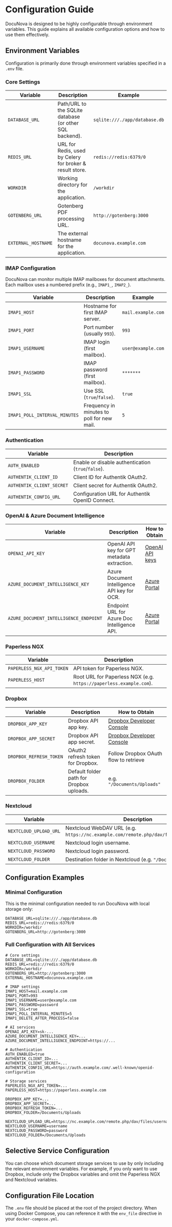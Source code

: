 # Configuration Guide

DocuNova is designed to be highly configurable through environment variables. This guide explains all available configuration options and how to use them effectively.

## Environment Variables

Configuration is primarily done through environment variables specified in a `.env` file.

### Core Settings

| **Variable**           | **Description**                                          | **Example**                    |
|------------------------|----------------------------------------------------------|--------------------------------|
| `DATABASE_URL`         | Path/URL to the SQLite database (or other SQL backend). | `sqlite:///./app/database.db`  |
| `REDIS_URL`            | URL for Redis, used by Celery for broker & result store. | `redis://redis:6379/0`         |
| `WORKDIR`              | Working directory for the application.                  | `/workdir`                     |
| `GOTENBERG_URL`        | Gotenberg PDF processing URL.                           | `http://gotenberg:3000`        |
| `EXTERNAL_HOSTNAME`    | The external hostname for the application.             | `docunova.example.com`         |

### IMAP Configuration

DocuNova can monitor multiple IMAP mailboxes for document attachments. Each mailbox uses a numbered prefix (e.g., `IMAP1_`, `IMAP2_`).

| **Variable**                  | **Description**                                              | **Example**       |
|-------------------------------|--------------------------------------------------------------|-------------------|
| `IMAP1_HOST`                  | Hostname for first IMAP server.                             | `mail.example.com`|
| `IMAP1_PORT`                  | Port number (usually `993`).                                | `993`             |
| `IMAP1_USERNAME`              | IMAP login (first mailbox).                                 | `user@example.com`|
| `IMAP1_PASSWORD`              | IMAP password (first mailbox).                              | `*******`         |
| `IMAP1_SSL`                   | Use SSL (`true`/`false`).                                   | `true`            |
| `IMAP1_POLL_INTERVAL_MINUTES` | Frequency in minutes to poll for new mail.                  | `5`               |

### Authentication

| **Variable**            | **Description**                                               |
|-------------------------|---------------------------------------------------------------|
| `AUTH_ENABLED`          | Enable or disable authentication (`true`/`false`).           |
| `AUTHENTIK_CLIENT_ID`   | Client ID for Authentik OAuth2.                              |
| `AUTHENTIK_CLIENT_SECRET` | Client secret for Authentik OAuth2.                        |
| `AUTHENTIK_CONFIG_URL`  | Configuration URL for Authentik OpenID Connect.             |

### OpenAI & Azure Document Intelligence

| **Variable**                     | **Description**                          | **How to Obtain**                                                        |
|---------------------------------|------------------------------------------|--------------------------------------------------------------------------|
| `OPENAI_API_KEY`                | OpenAI API key for GPT metadata extraction. | [OpenAI API keys](https://platform.openai.com/account/api-keys)             |
| `AZURE_DOCUMENT_INTELLIGENCE_KEY` | Azure Document Intelligence API key for OCR. | [Azure Portal](https://portal.azure.com/) |
| `AZURE_DOCUMENT_INTELLIGENCE_ENDPOINT` | Endpoint URL for Azure Doc Intelligence API. | [Azure Portal](https://portal.azure.com/) |

### Paperless NGX

| **Variable**                  | **Description**                                     |
|-------------------------------|-----------------------------------------------------|
| `PAPERLESS_NGX_API_TOKEN`     | API token for Paperless NGX.                       |
| `PAPERLESS_HOST`              | Root URL for Paperless NGX (e.g. `https://paperless.example.com`). |

### Dropbox

| **Variable**            | **Description**                                  | **How to Obtain**                                                                 |
|-------------------------|--------------------------------------------------|------------------------------------------------------------------------------------|
| `DROPBOX_APP_KEY`       | Dropbox API app key.                             | [Dropbox Developer Console](https://www.dropbox.com/developers/apps/create)        |
| `DROPBOX_APP_SECRET`    | Dropbox API app secret.                          | [Dropbox Developer Console](https://www.dropbox.com/developers/apps/create)        |
| `DROPBOX_REFRESH_TOKEN` | OAuth2 refresh token for Dropbox.                | Follow Dropbox OAuth flow to retrieve                                              |
| `DROPBOX_FOLDER`        | Default folder path for Dropbox uploads.         | e.g. `"/Documents/Uploads"`                                                        |

### Nextcloud

| **Variable**            | **Description**                                               |
|-------------------------|---------------------------------------------------------------|
| `NEXTCLOUD_UPLOAD_URL`  | Nextcloud WebDAV URL (e.g. `https://nc.example.com/remote.php/dav/files/<USERNAME>`). |
| `NEXTCLOUD_USERNAME`    | Nextcloud login username.                                    |
| `NEXTCLOUD_PASSWORD`    | Nextcloud login password.                                    |
| `NEXTCLOUD_FOLDER`      | Destination folder in Nextcloud (e.g. `"/Documents/Uploads"`). |

## Configuration Examples

### Minimal Configuration

This is the minimal configuration needed to run DocuNova with local storage only:

```dotenv
DATABASE_URL=sqlite:///./app/database.db
REDIS_URL=redis://redis:6379/0
WORKDIR=/workdir
GOTENBERG_URL=http://gotenberg:3000
```

### Full Configuration with All Services

```dotenv
# Core settings
DATABASE_URL=sqlite:///./app/database.db
REDIS_URL=redis://redis:6379/0
WORKDIR=/workdir
GOTENBERG_URL=http://gotenberg:3000
EXTERNAL_HOSTNAME=docunova.example.com

# IMAP settings
IMAP1_HOST=mail.example.com
IMAP1_PORT=993
IMAP1_USERNAME=user@example.com
IMAP1_PASSWORD=password
IMAP1_SSL=true
IMAP1_POLL_INTERVAL_MINUTES=5
IMAP1_DELETE_AFTER_PROCESS=false

# AI services
OPENAI_API_KEY=sk-...
AZURE_DOCUMENT_INTELLIGENCE_KEY=...
AZURE_DOCUMENT_INTELLIGENCE_ENDPOINT=https://...

# Authentication
AUTH_ENABLED=true
AUTHENTIK_CLIENT_ID=...
AUTHENTIK_CLIENT_SECRET=...
AUTHENTIK_CONFIG_URL=https://auth.example.com/.well-known/openid-configuration

# Storage services
PAPERLESS_NGX_API_TOKEN=...
PAPERLESS_HOST=https://paperless.example.com

DROPBOX_APP_KEY=...
DROPBOX_APP_SECRET=...
DROPBOX_REFRESH_TOKEN=...
DROPBOX_FOLDER=/Documents/Uploads

NEXTCLOUD_UPLOAD_URL=https://nc.example.com/remote.php/dav/files/username
NEXTCLOUD_USERNAME=username
NEXTCLOUD_PASSWORD=password
NEXTCLOUD_FOLDER=/Documents/Uploads
```

## Selective Service Configuration

You can choose which document storage services to use by only including the relevant environment variables. For example, if you only want to use Dropbox, include only the Dropbox variables and omit the Paperless NGX and Nextcloud variables.

## Configuration File Location

The `.env` file should be placed at the root of the project directory. When using Docker Compose, you can reference it with the `env_file` directive in your `docker-compose.yml`.
